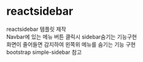 # reactsidebar
reactsidebar 템플릿 제작<br/>
Navbar에 있는 메뉴 버튼 클릭시 sidebar숨기는 기능구현<br/>
화면이 줄어들면 감지하여 왼쪽위 메뉴를 숨기는 기능 구현<br/>
bootstrap simple-sidebar 참고
